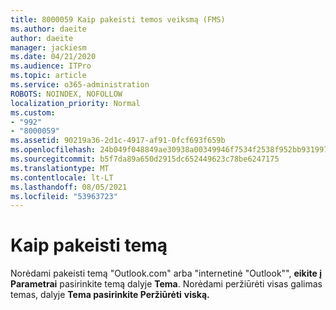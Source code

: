 ```yaml
---
title: 8000059 Kaip pakeisti temos veiksmą (FMS)
ms.author: daeite
author: daeite
manager: jackiesm
ms.date: 04/21/2020
ms.audience: ITPro
ms.topic: article
ms.service: o365-administration
ROBOTS: NOINDEX, NOFOLLOW
localization_priority: Normal
ms.custom:
- "992"
- "8000059"
ms.assetid: 90219a36-2d1c-4917-af91-0fcf693f659b
ms.openlocfilehash: 24b049f048849ae30938a00349946f7534f2538f952bb931997af53472ee3729
ms.sourcegitcommit: b5f7da89a650d2915dc652449623c78be6247175
ms.translationtype: MT
ms.contentlocale: lt-LT
ms.lasthandoff: 08/05/2021
ms.locfileid: "53963723"
---
```

# <a name="how-to-change-your-theme"></a>Kaip pakeisti temą

Norėdami pakeisti temą "Outlook.com" arba "internetinė "Outlook"", **eikite į Parametrai** pasirinkite temą dalyje **Tema**. Norėdami peržiūrėti visas galimas temas, dalyje **Tema pasirinkite Peržiūrėti** **viską.**
  